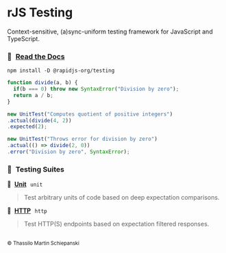# rJS Testing

Context-sensitive, (a)sync-uniform testing framework for JavaScript and TypeScript.

### 📖 &hairsp; [Read the Docs](./packages/testing/README.md)

``` cli
npm install -D @rapidjs-org/testing
```

``` js
function divide(a, b) {
  if(b === 0) throw new SyntaxError("Division by zero");
  return a / b;
}

new UnitTest("Computes quotient of positive integers")
.actual(divide(4, 2))
.expected(2);

new UnitTest("Throws error for division by zero")
.actual(() => divide(2, 0))
.error("Division by zero", SyntaxError);
```

### 🔧 &hairsp; Testing Suites

**🔩 &hairsp; [Unit](./packages/@unit/README.md)** &hairsp; `unit`

> Test arbitrary units of code based on deep expectation comparisons.

**🔩 &hairsp; [HTTP](./packages/@http/README.md)** &hairsp; `http`

> Test HTTP(S) endpoints based on expectation filtered responses.

##

<sub>© Thassilo Martin Schiepanski</sub>